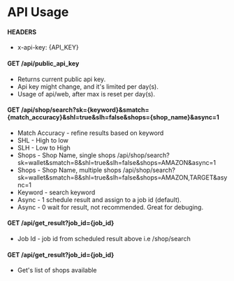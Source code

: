 # API Usage

#### HEADERS ####
* x-api-key: {API_KEY}

#### GET /api/public_api_key ####
* Returns current public api key.
* Api key might change, and it's limited per day(s).
* Usage of api/web, after max is reset per day(s).

#### GET /api/shop/search?sk={keyword}&smatch={match_accuracy}&shl=true&slh=false&shops={shop_name}&async=1 ####
* Match Accuracy - refine results based on keyword
* SHL - High to low
* SLH - Low to High
* Shops - Shop Name, single shops /api/shop/search?sk=wallet&smatch=8&shl=true&slh=false&shops=AMAZON&async=1
* Shops - Shop Name, multiple shops /api/shop/search?sk=wallet&smatch=8&shl=true&slh=false&shops=AMAZON,TARGET&async=1
* Keyword - search keyword
* Async - 1 schedule result and assign to a job id (default).
* Async - 0 wait for result, not recommended. Great for debuging.

#### GET /api/get_result?job_id={job_id} ####
* Job Id - job id from scheduled result above i.e /shop/search

#### GET /api/get_result?job_id={job_id} ####
* Get's list of shops available

